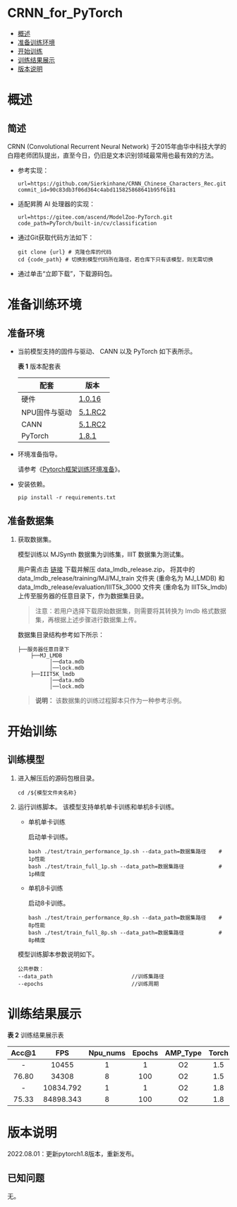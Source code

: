 # CRNN_for_PyTorch

-   [概述](概述.md)
-   [准备训练环境](准备训练环境.md)
-   [开始训练](开始训练.md)
-   [训练结果展示](训练结果展示.md)
-   [版本说明](版本说明.md)



# 概述

## 简述

CRNN (Convolutional Recurrent Neural Network) 于2015年由华中科技大学的白翔老师团队提出，直至今日，仍旧是文本识别领域最常用也最有效的方法。

- 参考实现：

  ```
  url=https://github.com/Sierkinhane/CRNN_Chinese_Characters_Rec.git
  commit_id=90c83db3f06d364c4abd115825868641b95f6181
  ```

- 适配昇腾 AI 处理器的实现：

  ```
  url=https://gitee.com/ascend/ModelZoo-PyTorch.git
  code_path=PyTorch/built-in/cv/classification
  ```
  
- 通过Git获取代码方法如下：

  ```
  git clone {url} # 克隆仓库的代码
  cd {code_path} # 切换到模型代码所在路径，若仓库下只有该模型，则无需切换
  ```
  
- 通过单击“立即下载”，下载源码包。

# 准备训练环境

## 准备环境

- 当前模型支持的固件与驱动、 CANN 以及 PyTorch 如下表所示。

  **表 1**  版本配套表

  | 配套 | 版本                                                                           |
  |------------------------------------------------------------------------------| --- |
  | 硬件 | [1.0.16](https://www.hiascend.com/hardware/firmware-drivers?tag=commercial)  |
  | NPU固件与驱动 | [5.1.RC2](https://www.hiascend.com/hardware/firmware-drivers?tag=commercial) |
  | CANN | [5.1.RC2](https://www.hiascend.com/software/cann/commercial?version=5.1.RC2) |
  | PyTorch | [1.8.1](https://gitee.com/ascend/pytorch/tree/master/)                       |

- 环境准备指导。

  请参考《[Pytorch框架训练环境准备](https://www.hiascend.com/document/detail/zh/ModelZoo/pytorchframework/ptes)》。
  
- 安装依赖。
  ```
  pip install -r requirements.txt
  ```


## 准备数据集

1. 获取数据集。

   模型训练以 MJSynth 数据集为训练集，IIIT 数据集为测试集。

   用户需点击 [链接](https://www.dropbox.com/sh/i39abvnefllx2si/AAAbAYRvxzRp3cIE5HzqUw3ra?dl=0) 下载并解压 data_lmdb_release.zip，
   将其中的 data_lmdb_release/training/MJ/MJ_train 文件夹 (重命名为 MJ_LMDB) 和 
   data_lmdb_release/evaluation/IIIT5k_3000 文件夹 (重命名为 IIIT5k_lmdb)
   上传至服务器的任意目录下，作为数据集目录。

   > 注意：若用户选择下载原始数据集，则需要将其转换为 lmdb 格式数据集，再根据上述步骤进行数据集上传。


   数据集目录结构参考如下所示：
   ```
   ├──服务器任意目录下
       ├──MJ_LMDB
             │──data.mdb
             │──lock.mdb
       ├──IIIT5K_lmdb
             │──data.mdb
             │──lock.mdb
   ```

   > **说明：** 
   >该数据集的训练过程脚本只作为一种参考示例。


# 开始训练

## 训练模型

1. 进入解压后的源码包根目录。

   ```
   cd /${模型文件夹名称}
   ```

2. 运行训练脚本。
   该模型支持单机单卡训练和单机8卡训练。

   - 单机单卡训练

     启动单卡训练。

     ```
     bash ./test/train_performance_1p.sh --data_path=数据集路径    # 1p性能
     bash ./test/train_full_1p.sh --data_path=数据集路径           # 1p精度 
     ```

   - 单机8卡训练

     启动8卡训练。
     ```
     bash ./test/train_performance_8p.sh --data_path=数据集路径    # 8p性能
     bash ./test/train_full_8p.sh --data_path=数据集路径           # 8p精度
     ```

   模型训练脚本参数说明如下。

   ```
   公共参数：
   --data_path                         //训练集路径
   --epochs                            //训练周期
   ```
   

# 训练结果展示

**表 2**  训练结果展示表

| Acc@1 |    FPS    | Npu_nums | Epochs | AMP_Type | Torch |
|:-----:|:---------:|:--------:|:------:|:--------:|:-----:|
|   -   |   10455   |    1     |   1    |    O2    |  1.5  |
| 76.80 |   34308   |    8     |  100   |    O2    |  1.5  |
|   -   | 10834.792 |    1     |   1    |    O2    |  1.8  |
| 75.33 | 84898.343 |    8     |  100   |    O2    |  1.8  |


# 版本说明
2022.08.01：更新pytorch1.8版本，重新发布。

## 已知问题
无。
